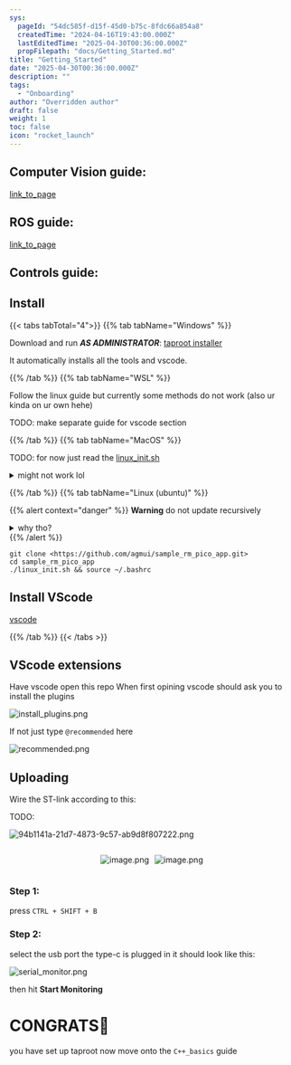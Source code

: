 ```yaml
---
sys:
  pageId: "54dc585f-d15f-45d0-b75c-8fdc66a854a8"
  createdTime: "2024-04-16T19:43:00.000Z"
  lastEditedTime: "2025-04-30T00:36:00.000Z"
  propFilepath: "docs/Getting_Started.md"
title: "Getting_Started"
date: "2025-04-30T00:36:00.000Z"
description: ""
tags:
  - "Onboarding"
author: "Overridden author"
draft: false
weight: 1
toc: false
icon: "rocket_launch"
---
```


## Computer Vision guide:

[link_to_page](86d45bc0-388b-4d26-8848-44f255f73d0e)

## ROS guide:

[link_to_page](3c76c1de-ec8f-46d6-8b0a-294005edc2d5)

## Controls guide:

## Install

{{< tabs tabTotal="4">}}
{{% tab tabName="Windows" %}}

Download and run _**AS ADMINISTRATOR**_: [taproot installer](https://github.com/Thornbots/TeachingFreshies/releases/tag/1.0)

It automatically installs all the tools and vscode.

{{% /tab %}}
{{% tab tabName="WSL" %}}

Follow the linux guide but currently some methods do not work (also ur kinda on ur own hehe)

TODO: make separate guide for vscode section

{{% /tab %}}
{{% tab tabName="MacOS" %}}

TODO: for now just read the [linux_init.sh](https://github.com/agmui/sample_rm_pico_app/blob/main/linux_init.sh)

<details>
<summary>might not work lol</summary>

`brew install libusb pkg-config`

Next install: [vscode](https://code.visualstudio.com/Download)

</details>

{{% /tab %}}
{{% tab tabName="Linux (ubuntu)" %}}

{{% alert context="danger" %}}
**Warning** do not update recursively
<details>
<summary>why tho?</summary>
There are some submodules that may go on for a while (like tinyusb) and I highly
recommend you don't need to get them.
If you want to see what submodules I update just look in `linux_init.sh`
</details>
{{% /alert %}}

```shell
git clone <https://github.com/agmui/sample_rm_pico_app.git>
cd sample_rm_pico_app
./linux_init.sh && source ~/.bashrc
```

## Install VScode

[vscode](https://code.visualstudio.com/Download)

{{% /tab %}}
{{< /tabs >}}

## VScode extensions

Have vscode open this repo
When first opining vscode should ask you to install the plugins

![install_plugins.png](https://prod-files-secure.s3.us-west-2.amazonaws.com/d518164a-d88e-44d1-a4ee-3adb3bd8bce0/89bd30f0-1825-4e77-867b-0a41ce370880/install_plugins.png?X-Amz-Algorithm=AWS4-HMAC-SHA256&X-Amz-Content-Sha256=UNSIGNED-PAYLOAD&X-Amz-Credential=ASIAZI2LB466XGL6M247%2F20250526%2Fus-west-2%2Fs3%2Faws4_request&X-Amz-Date=20250526T041516Z&X-Amz-Expires=3600&X-Amz-Security-Token=IQoJb3JpZ2luX2VjEHIaCXVzLXdlc3QtMiJIMEYCIQCO6OcQhiT1hTk3tN%2B5ypWqUYixkOiuOcOZa3ZYeSLOigIhALTuL2sU5W0941ZDLXQR%2FsIOJmSEbCKC8mY%2FCFCyytMHKv8DCDsQABoMNjM3NDIzMTgzODA1IgyA2FYcKdiu4%2F5V3lIq3APEm0YIfivicsYozGbivp5zrq6ka0ExfOcENVEKOYAYYvtqob%2FaQp6R%2FemlNuPFXT2sGyKvxa55yiB6qKY0iOCbJkS%2FdCnbEOaOT0BzohBT8qYQTEM7KUPoTaXZZ8cdMyXv8%2Fa7%2FU6GeQdLbZ8HtfeOjIvi7aO7ttvO%2FGC7ZdZjKnRRltZiUS2SoUAr1UZde0SkfyJJXOO4%2FMbUuwVWQgKb1Klpk%2B36B1foo49%2FBU9A4f72lj219csVc5z8HbJa98GIS6Wu53np%2FjHLINNi2B40ndml1BRQhJQ8AhDRG5fJqF7TQn10qVuzItKP917dTnBpz27WMIpXknKIUUu76ugA%2FvLXKpraejpHwdZfk8DGUWScu4wk7u8SkHEnUsTp3NWHmrkuhy6sQeX57eW3lH33OdIoXnT%2F4X2JZABYWr7V0RcI2HX5SxDkcknvILDKpbUqqSBdtBgTSeEA9q6pOHAfK3zeC0KlcvO0NblNk6WoA1DURfdpliTwcH6zRprKHMkzQzSMmYLEKRKw24qn4Yf5icHDcOlhHWB61%2F7FBtJ7Yw6mSGbWUfy0YpNzZY8VhQvty%2ByYNdg7%2FUZdoYjq5lIQnYjnaay9vMZ6DdFMhUlE50uis8bERP1XctZYYzDwnc%2FBBjqkAY9syyG6zI8mAwMExHms5i20F9ovUbFV2iGA91W4JDIxPa9qzGv%2F7pNgacBZR6Ndswy4aRPyd3SpFh17uz6OY9OpNlSBrdJGR86l6PWN6zoBZsCJpte31oH8ACRTJiR%2BaFucvYDy%2Fy1cH9bhqgYcl58JveQT8gKKI8dU4NxIvhvciuyE3YAWwMagFPfIcXABMZ5XwCvoa4fUmszkoZ%2FYe4QWznAx&X-Amz-Signature=3fd591e43093ca5252ede9ba0741d3aa099089b9b9ac736a07119ba0c1f8d0e3&X-Amz-SignedHeaders=host&x-id=GetObject)

If not just type `@recommended` here  

![recommended.png](https://prod-files-secure.s3.us-west-2.amazonaws.com/d518164a-d88e-44d1-a4ee-3adb3bd8bce0/61e661e9-5d85-4dfc-be0d-8d2097a5e793/recommended.png?X-Amz-Algorithm=AWS4-HMAC-SHA256&X-Amz-Content-Sha256=UNSIGNED-PAYLOAD&X-Amz-Credential=ASIAZI2LB466XGL6M247%2F20250526%2Fus-west-2%2Fs3%2Faws4_request&X-Amz-Date=20250526T041516Z&X-Amz-Expires=3600&X-Amz-Security-Token=IQoJb3JpZ2luX2VjEHIaCXVzLXdlc3QtMiJIMEYCIQCO6OcQhiT1hTk3tN%2B5ypWqUYixkOiuOcOZa3ZYeSLOigIhALTuL2sU5W0941ZDLXQR%2FsIOJmSEbCKC8mY%2FCFCyytMHKv8DCDsQABoMNjM3NDIzMTgzODA1IgyA2FYcKdiu4%2F5V3lIq3APEm0YIfivicsYozGbivp5zrq6ka0ExfOcENVEKOYAYYvtqob%2FaQp6R%2FemlNuPFXT2sGyKvxa55yiB6qKY0iOCbJkS%2FdCnbEOaOT0BzohBT8qYQTEM7KUPoTaXZZ8cdMyXv8%2Fa7%2FU6GeQdLbZ8HtfeOjIvi7aO7ttvO%2FGC7ZdZjKnRRltZiUS2SoUAr1UZde0SkfyJJXOO4%2FMbUuwVWQgKb1Klpk%2B36B1foo49%2FBU9A4f72lj219csVc5z8HbJa98GIS6Wu53np%2FjHLINNi2B40ndml1BRQhJQ8AhDRG5fJqF7TQn10qVuzItKP917dTnBpz27WMIpXknKIUUu76ugA%2FvLXKpraejpHwdZfk8DGUWScu4wk7u8SkHEnUsTp3NWHmrkuhy6sQeX57eW3lH33OdIoXnT%2F4X2JZABYWr7V0RcI2HX5SxDkcknvILDKpbUqqSBdtBgTSeEA9q6pOHAfK3zeC0KlcvO0NblNk6WoA1DURfdpliTwcH6zRprKHMkzQzSMmYLEKRKw24qn4Yf5icHDcOlhHWB61%2F7FBtJ7Yw6mSGbWUfy0YpNzZY8VhQvty%2ByYNdg7%2FUZdoYjq5lIQnYjnaay9vMZ6DdFMhUlE50uis8bERP1XctZYYzDwnc%2FBBjqkAY9syyG6zI8mAwMExHms5i20F9ovUbFV2iGA91W4JDIxPa9qzGv%2F7pNgacBZR6Ndswy4aRPyd3SpFh17uz6OY9OpNlSBrdJGR86l6PWN6zoBZsCJpte31oH8ACRTJiR%2BaFucvYDy%2Fy1cH9bhqgYcl58JveQT8gKKI8dU4NxIvhvciuyE3YAWwMagFPfIcXABMZ5XwCvoa4fUmszkoZ%2FYe4QWznAx&X-Amz-Signature=89cd96e28f9828c115e124d71b968df1f5c24f99e158fe83d8cddd8b00057b2c&X-Amz-SignedHeaders=host&x-id=GetObject)

## Uploading

Wire the ST-link according to this:

TODO:

![94b1141a-21d7-4873-9c57-ab9d8f807222.png](https://prod-files-secure.s3.us-west-2.amazonaws.com/d518164a-d88e-44d1-a4ee-3adb3bd8bce0/e5fad17d-ab82-4300-9f4c-505ab4b1202c/94b1141a-21d7-4873-9c57-ab9d8f807222.png?X-Amz-Algorithm=AWS4-HMAC-SHA256&X-Amz-Content-Sha256=UNSIGNED-PAYLOAD&X-Amz-Credential=ASIAZI2LB466XGL6M247%2F20250526%2Fus-west-2%2Fs3%2Faws4_request&X-Amz-Date=20250526T041516Z&X-Amz-Expires=3600&X-Amz-Security-Token=IQoJb3JpZ2luX2VjEHIaCXVzLXdlc3QtMiJIMEYCIQCO6OcQhiT1hTk3tN%2B5ypWqUYixkOiuOcOZa3ZYeSLOigIhALTuL2sU5W0941ZDLXQR%2FsIOJmSEbCKC8mY%2FCFCyytMHKv8DCDsQABoMNjM3NDIzMTgzODA1IgyA2FYcKdiu4%2F5V3lIq3APEm0YIfivicsYozGbivp5zrq6ka0ExfOcENVEKOYAYYvtqob%2FaQp6R%2FemlNuPFXT2sGyKvxa55yiB6qKY0iOCbJkS%2FdCnbEOaOT0BzohBT8qYQTEM7KUPoTaXZZ8cdMyXv8%2Fa7%2FU6GeQdLbZ8HtfeOjIvi7aO7ttvO%2FGC7ZdZjKnRRltZiUS2SoUAr1UZde0SkfyJJXOO4%2FMbUuwVWQgKb1Klpk%2B36B1foo49%2FBU9A4f72lj219csVc5z8HbJa98GIS6Wu53np%2FjHLINNi2B40ndml1BRQhJQ8AhDRG5fJqF7TQn10qVuzItKP917dTnBpz27WMIpXknKIUUu76ugA%2FvLXKpraejpHwdZfk8DGUWScu4wk7u8SkHEnUsTp3NWHmrkuhy6sQeX57eW3lH33OdIoXnT%2F4X2JZABYWr7V0RcI2HX5SxDkcknvILDKpbUqqSBdtBgTSeEA9q6pOHAfK3zeC0KlcvO0NblNk6WoA1DURfdpliTwcH6zRprKHMkzQzSMmYLEKRKw24qn4Yf5icHDcOlhHWB61%2F7FBtJ7Yw6mSGbWUfy0YpNzZY8VhQvty%2ByYNdg7%2FUZdoYjq5lIQnYjnaay9vMZ6DdFMhUlE50uis8bERP1XctZYYzDwnc%2FBBjqkAY9syyG6zI8mAwMExHms5i20F9ovUbFV2iGA91W4JDIxPa9qzGv%2F7pNgacBZR6Ndswy4aRPyd3SpFh17uz6OY9OpNlSBrdJGR86l6PWN6zoBZsCJpte31oH8ACRTJiR%2BaFucvYDy%2Fy1cH9bhqgYcl58JveQT8gKKI8dU4NxIvhvciuyE3YAWwMagFPfIcXABMZ5XwCvoa4fUmszkoZ%2FYe4QWznAx&X-Amz-Signature=e2f87f0de1d9dd7fd7c829a10c30900f36e7786e98a1239c77b4d58b01d79d37&X-Amz-SignedHeaders=host&x-id=GetObject)

<div style="display: flex;flex-direction: row; column-gap:10px; max-width: 630px;justify-content: center;">
<div>

![image.png](https://prod-files-secure.s3.us-west-2.amazonaws.com/d518164a-d88e-44d1-a4ee-3adb3bd8bce0/210ecb78-1116-4d7b-b9b7-2292f66fa2c2/image.png?X-Amz-Algorithm=AWS4-HMAC-SHA256&X-Amz-Content-Sha256=UNSIGNED-PAYLOAD&X-Amz-Credential=ASIAZI2LB4667ZXGMD6L%2F20250526%2Fus-west-2%2Fs3%2Faws4_request&X-Amz-Date=20250526T041520Z&X-Amz-Expires=3600&X-Amz-Security-Token=IQoJb3JpZ2luX2VjEHIaCXVzLXdlc3QtMiJIMEYCIQDYkM1kmpreqE481VWDUOEmfVLDmIEifT6FniwxCxAgBAIhAOE%2BqrZbHzIhIhCFeiUP8OgTt4lrSEMJ4wekMyS103UcKv8DCDsQABoMNjM3NDIzMTgzODA1IgyzzKiNlX%2FJ03jvuogq3AMbwKaZG1zZ9x%2FjWzWBkSRPwopuDjq4VDaL%2FPGleHHP%2BJG8uElfpcJemHcwBppGUVEX0OzUX%2FYIOJLHAVdXC8wGmHf1Hm2kLnpLkEshd0G5L81jMJIjvZxOsPdDsfRz1nUhIK%2FLZdM6vNZxbAHQrJeBv3y0e9yo7%2F1nlaKusSmPgWqQdBCtdVdEFvkNz09FlqJ%2FXg%2FjnoYG27cCEO9%2Bhlj15R0eJ9k0uNg379nBQ%2FGTUczxNa4z1pwqlQJchZUAQkOfZa%2B3Z7PVG4BzabQKotofLqZWSwniQjYSkGx8AzOuprD9uvLT8pcD1JxnxhIK11RVAPZ49q5KgbkdR6meMCP71wrxdCGuRmTsjmXXygWyN5sJJ8VRBeT1kJ6DiI2Gp4cEtgGWEWmfexel54ctbOubsBErj%2FKTEkEgzZ1LAeW3psx0kcE5tfq9n3olXXXRMvDm%2BH%2FCVHr%2BcfIXtRQsdflawZHLb4ExK0YQQE0KzX2ww2iU7pyKB%2Fo1PupAa4yz8sR08ZFr2qxsIoyrnQFjvFPt8Bb97qyUofkumGBTHQKZPHmfPbMnb37nGB4r3j7tw1%2BoE18sP0Wtp6DbEpsOSUKvPoJWDS6GLY57nptRDUv8FD8%2BW984XVL7SPSaJDC%2Bns%2FBBjqkARKsHgHY%2Bk%2B9XA%2BNniBQEFmtzVa5Jmu%2FoW8ha33BW6ch7LEpTTUwS0swh9dB9r0YJXwpebHrz6ZoeL5mlUTLbpLyCIbbmb4cxmi9dmnLXDgEbJ8l4xF%2BQsTBS7zLNC6EUk7CcD84JzXRUMMrDNQyXi361Y1Vr6tICM6Pc1KRIt3f%2BhNLzHhiOxvPFFdDRiStOBdfMz8jAVbiJUJbGwa5Vhpr00C6&X-Amz-Signature=3dea0db43774160a23a267b97faa4cd94f4c9bfe2866b92beede8f1a0e41565d&X-Amz-SignedHeaders=host&x-id=GetObject)

</div>
<div>

![image.png](https://prod-files-secure.s3.us-west-2.amazonaws.com/d518164a-d88e-44d1-a4ee-3adb3bd8bce0/33a0fd0f-8ca6-4a86-8e09-26e95ded1fff/image.png?X-Amz-Algorithm=AWS4-HMAC-SHA256&X-Amz-Content-Sha256=UNSIGNED-PAYLOAD&X-Amz-Credential=ASIAZI2LB466SINYZ7XP%2F20250526%2Fus-west-2%2Fs3%2Faws4_request&X-Amz-Date=20250526T041521Z&X-Amz-Expires=3600&X-Amz-Security-Token=IQoJb3JpZ2luX2VjEHIaCXVzLXdlc3QtMiJGMEQCIHeR7xZ00lXZEvd6Z1VVMI0%2Fz0kr7f4VtQ3mXVXO06T7AiBQakKq9ZXIhWgW7D5lWezbUTQi7vT8tvqp3gJhbaeBTSr%2FAwg7EAAaDDYzNzQyMzE4MzgwNSIMWqX7SIKIRW7KxoB%2FKtwDopIqSCISzMIBG6zc12X1%2BGVfNPmlHteRlcDWSH6E6%2F5Kc3gj5qy3gaZvRm6bY6%2FAmMkLrKG4LsJi5E39mhvbi7hB2ZmSXM4zc8z%2FvuCI2PkWMM3RgfJ48HXHgL1m2hw6IQQsfjbYMr53mdVx3sKdsvqcF3%2Bnl5laqk%2FaTnNHptu%2FsyTcu3ckENPqlotUehGWMGKTmG1ml8lqIbYsYqLrl289vzs1UIW6%2BrP1hEhiQGOlUCGYMK39PwYJKlvzGV5Ktra6%2FngbWdbgapOspein3wPXFxJ3n7E0NYj%2F2qc8M8d88BAVzMdAqpR%2BWkP8YEZgBhxtRA6iqU2H66f7uQ%2BJ%2FsFHuChofhCNelNC1%2F2csV1TGbdOZN6Ce6rF%2BPePIY%2B%2BlvJ2tmtyUHRPd4afKJzG11tpvJCSqOR0W07O57MHpyOuzqN7gly4K0ClYO0ppE4kDDHqEErwSA9kN9M8AU0SCp0KRswCUmfIqrJXEBXpPO5Jmq5wnXVPnFs7Kd2YBWw%2B2FkV22TVhdT%2B7uTyu1Z7iP5XZiDGAXUpnjmP22brlSnS0%2Bjb0ZVPjbycnfECysJ%2B2TQ9qxGucExOBdjQUfcHfju3tBrBP4gSRLAdKpi9wKRL7DGAeyDLtOITYTowtZ7PwQY6pgGHai7ZABIapWHEct4szuhFyc6m8u34Fs9QukdeVIjOCQ8RqUSpOH9UScNcNkQnlnIqUksF2SyFHJhVLJcPOWgDm9Yx%2Fs%2BDwiWLf2u6xw6V4tYB7zTkOQWDhWF5RLbD7Orn9yWUHnKygGgppWkAjJ1UR6TLcnL4Chgj%2FKWMnfpuVrl1HcrUoTwmnBpTaG4cDyN5zXx6Sgi4P9qkIlWDKeL1gOKv4B9q&X-Amz-Signature=f91451b0116183148f566828114577a3fa0a4ff4f2b40f622bbd3304af028944&X-Amz-SignedHeaders=host&x-id=GetObject)

</div>
</div>

### Step 1:

press `CTRL + SHIFT + B`

### Step 2:

select the usb port the type-c is plugged in it should look like this:

![serial_monitor.png](https://prod-files-secure.s3.us-west-2.amazonaws.com/d518164a-d88e-44d1-a4ee-3adb3bd8bce0/f03f4774-05d4-4393-b6a0-d5efb6d315ab/serial_monitor.png?X-Amz-Algorithm=AWS4-HMAC-SHA256&X-Amz-Content-Sha256=UNSIGNED-PAYLOAD&X-Amz-Credential=ASIAZI2LB466XGL6M247%2F20250526%2Fus-west-2%2Fs3%2Faws4_request&X-Amz-Date=20250526T041516Z&X-Amz-Expires=3600&X-Amz-Security-Token=IQoJb3JpZ2luX2VjEHIaCXVzLXdlc3QtMiJIMEYCIQCO6OcQhiT1hTk3tN%2B5ypWqUYixkOiuOcOZa3ZYeSLOigIhALTuL2sU5W0941ZDLXQR%2FsIOJmSEbCKC8mY%2FCFCyytMHKv8DCDsQABoMNjM3NDIzMTgzODA1IgyA2FYcKdiu4%2F5V3lIq3APEm0YIfivicsYozGbivp5zrq6ka0ExfOcENVEKOYAYYvtqob%2FaQp6R%2FemlNuPFXT2sGyKvxa55yiB6qKY0iOCbJkS%2FdCnbEOaOT0BzohBT8qYQTEM7KUPoTaXZZ8cdMyXv8%2Fa7%2FU6GeQdLbZ8HtfeOjIvi7aO7ttvO%2FGC7ZdZjKnRRltZiUS2SoUAr1UZde0SkfyJJXOO4%2FMbUuwVWQgKb1Klpk%2B36B1foo49%2FBU9A4f72lj219csVc5z8HbJa98GIS6Wu53np%2FjHLINNi2B40ndml1BRQhJQ8AhDRG5fJqF7TQn10qVuzItKP917dTnBpz27WMIpXknKIUUu76ugA%2FvLXKpraejpHwdZfk8DGUWScu4wk7u8SkHEnUsTp3NWHmrkuhy6sQeX57eW3lH33OdIoXnT%2F4X2JZABYWr7V0RcI2HX5SxDkcknvILDKpbUqqSBdtBgTSeEA9q6pOHAfK3zeC0KlcvO0NblNk6WoA1DURfdpliTwcH6zRprKHMkzQzSMmYLEKRKw24qn4Yf5icHDcOlhHWB61%2F7FBtJ7Yw6mSGbWUfy0YpNzZY8VhQvty%2ByYNdg7%2FUZdoYjq5lIQnYjnaay9vMZ6DdFMhUlE50uis8bERP1XctZYYzDwnc%2FBBjqkAY9syyG6zI8mAwMExHms5i20F9ovUbFV2iGA91W4JDIxPa9qzGv%2F7pNgacBZR6Ndswy4aRPyd3SpFh17uz6OY9OpNlSBrdJGR86l6PWN6zoBZsCJpte31oH8ACRTJiR%2BaFucvYDy%2Fy1cH9bhqgYcl58JveQT8gKKI8dU4NxIvhvciuyE3YAWwMagFPfIcXABMZ5XwCvoa4fUmszkoZ%2FYe4QWznAx&X-Amz-Signature=c8b3c218c6f1545813859a9db71d2a2243ab53e97681fd2eeb8fc61dc644e3a5&X-Amz-SignedHeaders=host&x-id=GetObject)

then hit **Start Monitoring**

# CONGRATS🎉

you have set up taproot now move onto the `C++_basics` guide
